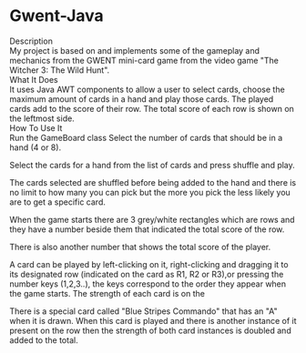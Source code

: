 # Gwent-Java
<div>Description</div>
My project is based on and implements some of the gameplay and mechanics from the GWENT mini-card game from the video game "The Witcher 3: The Wild
Hunt". 

<div>What It Does</div>
It uses Java AWT components to allow a user to select cards, choose the maximum amount of cards in a hand and play those cards. 
The played cards add to the score of their row. The total score of each row is shown on the leftmost side.

<div>How To Use It</div>
Run the GameBoard class
Select the number of cards that should be in a hand (4 or 8).

Select the cards for a hand from the list of cards and press shuffle and play.

The cards selected are shuffled before being added to the hand and there is no limit to how many you can pick
but the more you pick the less likely you are to get a specific card.

When the game starts there are 3 grey/white rectangles which are rows and they have a number beside them that indicated the total score of the row. 

There is also another number that shows the total score of the player.

A card can be played by left-clicking on it, right-clicking and dragging it to its designated row (indicated on the card as R1, R2 or R3),or
pressing the number keys (1,2,3..), the keys correspond to the order they appear when the game starts. The strength of each card is on the 

There is a special card called "Blue Stripes Commando" that has an "A" when it is drawn. When this card is played and there is another instance of it present
on the row then the strength of both card instances is doubled and added to the total. 

